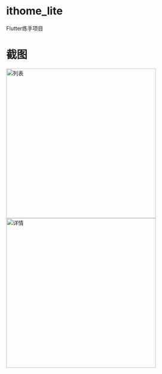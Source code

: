 # ithome_lite

Flutter练手项目

# 截图

<img src="https://ae01.alicdn.com/kf/H5cc77df095aa4924a976dd3f77d487616.jpg" width = "400" alt="列表" />
<img src="https://ae01.alicdn.com/kf/H9bf28a4ed82e4c278eb1bb25fd19b0aci.jpg" width = "400" alt="详情" />
